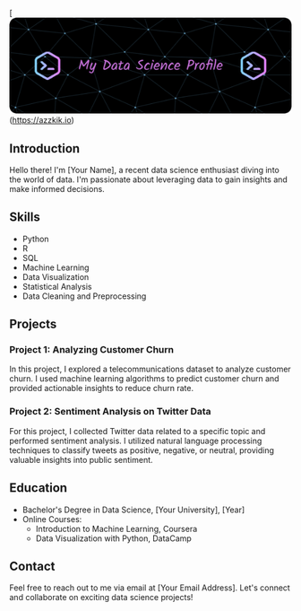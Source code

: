 [![MasterHead](github-header-image.png)(https://azzkik.io)

## Introduction
Hello there! I'm [Your Name], a recent data science enthusiast diving into the world of data. I'm passionate about leveraging data to gain insights and make informed decisions.

## Skills
- Python
- R
- SQL
- Machine Learning
- Data Visualization
- Statistical Analysis
- Data Cleaning and Preprocessing

## Projects
### Project 1: Analyzing Customer Churn
In this project, I explored a telecommunications dataset to analyze customer churn. I used machine learning algorithms to predict customer churn and provided actionable insights to reduce churn rate.

### Project 2: Sentiment Analysis on Twitter Data
For this project, I collected Twitter data related to a specific topic and performed sentiment analysis. I utilized natural language processing techniques to classify tweets as positive, negative, or neutral, providing valuable insights into public sentiment.

## Education
- Bachelor's Degree in Data Science, [Your University], [Year]
- Online Courses:
    - Introduction to Machine Learning, Coursera
    - Data Visualization with Python, DataCamp

## Contact
Feel free to reach out to me via email at [Your Email Address]. Let's connect and collaborate on exciting data science projects!
